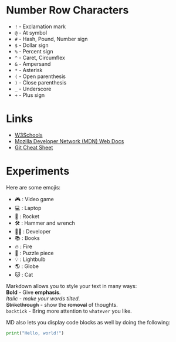 # Number Row Characters

- `!` - Exclamation mark
- `@` - At symbol
- `#` - Hash, Pound, Number sign
- `$` - Dollar sign
- `%` - Percent sign
- `^` - Caret, Circumflex
- `&` - Ampersand
- `*` - Asterisk
- `(` - Open parenthesis
- `)` - Close parenthesis
- `_` - Underscore
- `+` - Plus sign

# Links

- [W3Schools](https://www.w3schools.com/)
- [Mozilla Developer Network (MDN) Web Docs](https://developer.mozilla.org/en-US/)
- [Git Cheat Sheet](https://education.github.com/git-cheat-sheet-education.pdf)

# Experiments

Here are some emojis:  
- 🎮 : Video game  
- 💻 : Laptop  
- 🚀 : Rocket  
- 🛠 : Hammer and wrench
- 🧑‍💻 : Developer  
- 📚 : Books
- 🔥 : Fire
- 🧩 : Puzzle piece
- 💡 : Lightbulb
- 🌎 : Globe 
- 🐱 : Cat

Markdown allows you to style your text in many ways:  
**Bold** - Give **emphasis**.  
_Italic_ - _make your words tilted_.  
~~Strikethrough~~ - show the ~~removal~~ of thoughts.  
`backtick` - Bring more attention to `whatever` you like.  

MD also lets you display code blocks as well by doing the following:

```python
print("Hello, world!")
